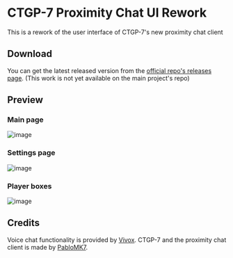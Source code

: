 # CTGP-7 Proximity Chat UI Rework
This is a rework of the user interface of CTGP-7's new proximity chat client

## Download
You can get the latest released version from the [official repo's releases page](https://github.com/PabloMK7/CTGP7ProximityChatClient/releases/latest).
(This work is not yet available on the main project's repo)

## Preview
### Main page
![image](https://github.com/user-attachments/assets/48d4a3b8-0684-4f06-8b71-26b22de2ce95)

### Settings page
![image](https://github.com/user-attachments/assets/f0b5009e-87bc-4d48-9bc6-cc5502c53bf3)

### Player boxes
![image](https://github.com/user-attachments/assets/84eac23f-4870-40d7-80a2-a57df144744a)

## Credits
Voice chat functionality is provided by [Vivox](https://vivox.com).
CTGP-7 and the proximity chat client is made by [PabloMK7](https://github.com/pabloMK7).
